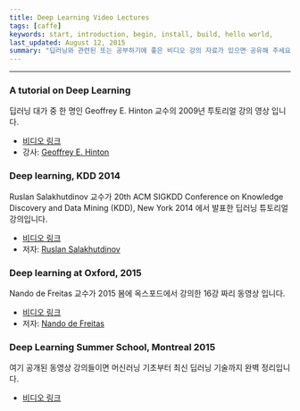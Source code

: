 ```yaml
---
title: Deep Learning Video Lectures
tags: [caffe]
keywords: start, introduction, begin, install, build, hello world,
last_updated: August 12, 2015
summary: "딥러닝와 관련된 또는 공부하기에 좋은 비디오 강의 자료가 있으면 공유해 주세요."
---
```


***

### A tutorial on Deep Learning

딥러닝 대가 중 한 명인 Geoffrey E. Hinton 교수의 2009년 투토리얼 강의 영상 입니다. 

   * [비디오 링크](http://videolectures.net/jul09_hinton_deeplearn/)
   * 강사: [Geoffrey E. Hinton](http://www.cs.toronto.edu/~hinton/)

### Deep learning, KDD 2014
Ruslan Salakhutdinov 교수가 20th ACM SIGKDD Conference on Knowledge Discovery and Data Mining (KDD), New York 2014 에서 발표한 딥러닝 튜토리얼 강의입니다. 
   * [비디오 링크](http://videolectures.net/kdd2014_salakhutdinov_deep_learning/)
   * 저자: [Ruslan Salakhutdinov](http://www.cs.toronto.edu/~rsalakhu/index.html)

### Deep learning at Oxford, 2015
Nando de Freitas 교수가 2015 봄에 옥스포드에서 강의한 16강 짜리 동영상 입니다. 
   * [비디오 링크](https://www.youtube.com/playlist?list=PLE6Wd9FR--EfW8dtjAuPoTuPcqmOV53Fu)
   * 저자: [Nando de Freitas](http://www.cs.ox.ac.uk/people/nando.defreitas)

### Deep Learning Summer School, Montreal 2015
여기 공개된 동영상 강의들이면 머신러닝 기초부터 최신 딥러닝 기술까지 완벽 정리입니다. 
   * [비디오 링크](http://videolectures.net/deeplearning2015_montreal/)
